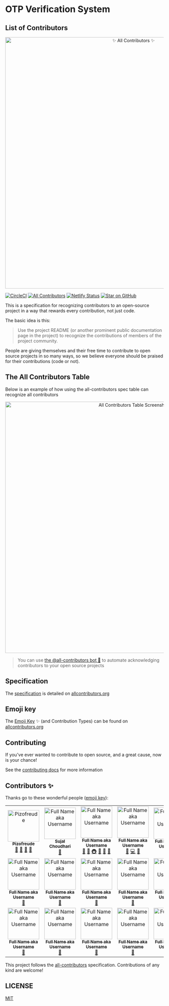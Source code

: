 # OTP Verification System

## List of Contributors

<div align="center">
  <a href="https://pizofreude.github.io/">
    <img src="docs/assets/logo-full.svg" alt="✨ All Contributors ✨" width="800px" />
  </a>
</div>

<!-- [![Build Status](https://img.shields.io/circleci/build/gh/pizofreude/otp-verification-system/master.svg)](https://app.circleci.com/pipelines/github/pizofreude/otp-verification-system?branch=main) -->
[![CircleCI](https://dl.circleci.com/status-badge/img/gh/pizofreude/otp-verification-system/tree/main.svg?style=svg)](https://dl.circleci.com/status-badge/redirect/gh/pizofreude/otp-verification-system/tree/main)
[![All Contributors](https://img.shields.io/badge/all_contributors-1-orange.svg?style=flat-square)](#contributors-)
[![Netlify
Status](https://api.netlify.com/api/v1/badges/567a9118-3d10-4fe1-8785-d86784649386/deploy-status)](https://app.netlify.com/sites/otp-verification-system/deploys)
[![Star on
GitHub](https://img.shields.io/github/stars/pizofreude/otp-verification-system.svg?style=social)](https://github.com/pizofreude/otp-verification-system/stargazers)

This is a specification for recognizing contributors to an open-source project in a way that rewards every contribution,
not just code.

The basic idea is this:

> Use the project README (or another prominent public documentation page in the project) to recognize the contributions
of members of the project community.

People are giving themselves and their free time to contribute to open source projects in so many ways, so we believe
everyone should be praised for their contributions (code or not).

## The All Contributors Table

Below is an example of how using the all-contributors spec table can recognize all contributors
<div align="center">
  <img src="docs/assets/contributors-table-small.png" alt="All Contributors Table Screenshot" width="800px" />
</div>

> You can use [the @all-contributors bot 🤖](https://allcontributors.org/docs/en/bot/overview) to automate acknowledging
contributors to your open source projects

## Specification

The [specification](https://allcontributors.org/docs/en/specification) is detailed on
[allcontributors.org](https://allcontributors.org)

## Emoji key

The [Emoji Key](https://allcontributors.org/docs/en/emoji-key) ✨ (and Contribution Types) can be found on
[allcontributors.org](https://allcontributors.org)

## Contributing

If you've ever wanted to contribute to open source, and a great cause, now is your chance!

See the [contributing docs](https://allcontributors.org/docs/en/project/contribute) for more information

## Contributors ✨

Thanks go to these wonderful people ([emoji key](https://allcontributors.org/docs/en/emoji-key)):

<!-- ALL-CONTRIBUTORS-LIST:START - Do not remove or modify this section -->
<!-- prettier-ignore-start -->
<!-- markdownlint-disable -->
<table>
  <tbody>
    <tr>
      <td align="center"><a href="https://github.com/pizofreude"><img
            src="https://avatars.githubusercontent.com/pizofreude?v=3?s=100" width="100px;"
            alt="Pizofreude" /><br /><sub><b>Pizofreude</b></sub></a><br /><a href="#question-pizofreude"
          title="Answering Questions">💬</a> <a
          href="https://github.com/pizofreude/otp-verification-system/commits?author=pizofreude"
          title="Documentation">📖</a> <a href="https://github.com/pizofreude/otp-verification-system/pulls?"
          title="Reviewed Pull Requests">👀</a> <a href="#talk-pizofreude" title="Talks">📢</a></td>
      <td align="center"><a href="https://user.landingpage.io"><img
            src="https://avatars.githubusercontent.com/u/85174767?v=4" width="100px;"
            alt="Full Name aka Username" /><br /><sub><b>Sujal Choudhari</b></sub></a><br /><a
          href="https://github.com/pizofreude/otp-verification-system/commits?author=SujalChoudhari"
          title="Documentation">📖</a> </td>
      <td align="center"><a href="https://jakebolam.com"><img
            src="https://avatars.githubusercontent.com/username?v=3?s=100" width="100px;"
            alt="Full Name aka Username" /><br /><sub><b>Full Name aka Username</b></sub></a><br /><a
          href="https://github.com/pizofreude/otp-verification-system/commits?author=username"
          title="Documentation">📖</a> <a href="#tool-username" title="Tools">🔧</a> <a href="#infra-username"
          title="Infrastructure (Hosting, Build-Tools, etc)">🚇</a> <a href="#maintenance-username"
          title="Maintenance">🚧</a> <a
          href="https://github.com/pizofreude/otp-verification-system/pulls?q=is%3Apr+reviewed-by%3Ausername"
          title="Reviewed Pull Requests">👀</a> <a href="#question-username" title="Answering Questions">💬</a></td>
      <td align="center"><a href="https://github.com/tbenning"><img
            src="https://avatars.githubusercontent.com/username?v=3?s=100" width="100px;"
            alt="Full Name aka Username" /><br /><sub><b>Full Name aka Username</b></sub></a><br /><a
          href="#maintenance-tbenning" title="Maintenance">🚧</a> <a
          href="https://github.com/all-contributors/all-contributors/commits?author=tbenning" title="Code">💻</a> <a
          href="#design-tbenning" title="Design">🎨</a></td>
      <td align="center"><a href="https://sinchang.me"><img
            src="https://avatars.githubusercontent.com/username?v=3?s=100" width="100px;"
            alt="Full Name aka Username" /><br /><sub><b>Full Name aka Username</b></sub></a><br /><a
          href="#maintenance-sinchang" title="Maintenance">🚧</a> <a
          href="https://github.com/all-contributors/all-contributors/pulls?q=is%3Apr+reviewed-by%3Asinchang"
          title="Reviewed Pull Requests">👀</a></td>
      <td align="center"><a href="http://maxcubing.wordpress.com"><img
            src="https://avatars.githubusercontent.com/username?v=3?s=100" width="100px;"
            alt="Full Name aka Username" /><br /><sub><b>Full Name aka Username</b></sub></a><br /><a
          href="#translation-Berkmann18" title="Translation">🌍</a> <a
          href="https://github.com/all-contributors/all-contributors/commits?author=Berkmann18"
          title="Documentation">📖</a> <a href="#maintenance-Berkmann18" title="Maintenance">🚧</a> <a
          href="https://github.com/all-contributors/all-contributors/pulls?q=is%3Apr+reviewed-by%3ABerkmann18"
          title="Reviewed Pull Requests">👀</a> <a href="#talk-Berkmann18" title="Talks">📢</a></td>
      <td align="center"><a href="http://matheu.srv.br"><img
            src="https://avatars.githubusercontent.com/username?v=3?s=100" width="100px;"
            alt="Full Name aka Username" /><br /><sub><b>Full Name aka Username</b></sub></a><br /><a
          href="#translation-MatheusRV" title="Translation">🌍</a> <a
          href="https://github.com/all-contributors/all-contributors/commits?author=MatheusRV" title="Code">💻</a> <a
          href="https://github.com/all-contributors/all-contributors/commits?author=MatheusRV"
          title="Documentation">📖</a></td>
    </tr>
    <!-- <tr>
      <td align="center"><a href="https://robertlluberes.com"><img src="https://avatars1.githubusercontent.com/u/13991439?v=4?s=100" width="100px;" alt="Robert Lluberes"/><br /><sub><b>Robert Lluberes</b></sub></a><br /><a href="#translation-robertlluberes" title="Translation">🌍</a></td>
      <td align="center"><a href="https://jongjineee.github.io"><img src="https://avatars2.githubusercontent.com/u/26620470?v=4?s=100" width="100px;" alt="이종진"/><br /><sub><b>이종진</b></sub></a><br /><a href="https://github.com/all-contributors/all-contributors/commits?author=Jongjineee" title="Documentation">📖</a> <a href="#translation-Jongjineee" title="Translation">🌍</a></td>
      <td align="center"><a href="http://marsx.vip"><img src="https://avatars2.githubusercontent.com/u/21303543?v=4?s=100" width="100px;" alt="Wenqing Xue"/><br /><sub><b>Wenqing Xue</b></sub></a><br /><a href="#translation-MarsXue" title="Translation">🌍</a></td>
      <td align="center"><a href="http://bogas04.github.io"><img src="https://avatars.githubusercontent.com/u/6177621?v=3?s=100" width="100px;" alt="Divjot Singh"/><br /><sub><b>Divjot Singh</b></sub></a><br /><a href="https://github.com/all-contributors/all-contributors/commits?author=bogas04" title="Documentation">📖</a> <a href="https://github.com/all-contributors/all-contributors/pulls?q=is%3Apr+reviewed-by%3Abogas04" title="Reviewed Pull Requests">👀</a></td>
      <td align="center"><a href="http://beneb.info"><img src="https://avatars.githubusercontent.com/u/1282980?v=3?s=100" width="100px;" alt="Ben Briggs"/><br /><sub><b>Ben Briggs</b></sub></a><br /><a href="https://github.com/all-contributors/all-contributors/commits?author=ben-eb" title="Documentation">📖</a> <a href="https://github.com/all-contributors/all-contributors/pulls?q=is%3Apr+reviewed-by%3Aben-eb" title="Reviewed Pull Requests">👀</a></td>
      <td align="center"><a href="https://github.com/Jameskmonger"><img src="https://avatars.githubusercontent.com/u/2037007?v=3?s=100" width="100px;" alt="James Monger"/><br /><sub><b>James Monger</b></sub></a><br /><a href="https://github.com/all-contributors/all-contributors/commits?author=Jameskmonger" title="Documentation">📖</a></td>
      <td align="center"><a href="https://github.com/chrissimpkins"><img src="https://avatars.githubusercontent.com/u/4249591?v=3?s=100" width="100px;" alt="Chris Simpkins"/><br /><sub><b>Chris Simpkins</b></sub></a><br /><a href="https://github.com/all-contributors/all-contributors/commits?author=chrissimpkins" title="Documentation">📖</a> <a href="https://github.com/all-contributors/all-contributors/pulls?q=is%3Apr+reviewed-by%3Achrissimpkins" title="Reviewed Pull Requests">👀</a></td>
    </tr> -->
    <tr>
      <td align="center"><a href="https://github.com/username"><img src="https://avatars.githubusercontent.com/u/IDNUMBER?v=3?s=100" width="100px;" alt="Full Name aka Username"/><br /><sub><b>Full Name aka Username</b></sub></a><br /><a href="https://github.com/pizofreude/otp-verification-system/commits?author=username" title="Documentation">📖</a></td>
      <td align="center"><a href="https://github.com/username"><img src="https://avatars.githubusercontent.com/u/IDNUMBER?v=3?s=100" width="100px;" alt="Full Name aka Username"/><br /><sub><b>Full Name aka Username</b></sub></a><br /><a href="https://github.com/pizofreude/otp-verification-system/commits?author=username" title="Documentation">📖</a></td>
      <td align="center"><a href="https://github.com/username"><img src="https://avatars.githubusercontent.com/u/IDNUMBER?v=3?s=100" width="100px;" alt="Full Name aka Username"/><br /><sub><b>Full Name aka Username</b></sub></a><br /><a href="https://github.com/pizofreude/otp-verification-system/commits?author=username" title="Documentation">📖</a></td>
      <td align="center"><a href="https://github.com/username"><img src="https://avatars.githubusercontent.com/u/IDNUMBER?v=3?s=100" width="100px;" alt="Full Name aka Username"/><br /><sub><b>Full Name aka Username</b></sub></a><br /><a href="https://github.com/pizofreude/otp-verification-system/commits?author=username" title="Documentation">📖</a></td>
      <td align="center"><a href="https://github.com/username"><img src="https://avatars.githubusercontent.com/u/IDNUMBER?v=3?s=100" width="100px;" alt="Full Name aka Username"/><br /><sub><b>Full Name aka Username</b></sub></a><br /><a href="https://github.com/pizofreude/otp-verification-system/commits?author=username" title="Documentation">📖</a></td>
      <td align="center"><a href="https://github.com/username"><img src="https://avatars.githubusercontent.com/u/IDNUMBER?v=3?s=100" width="100px;" alt="Full Name aka Username"/><br /><sub><b>Full Name aka Username</b></sub></a><br /><a href="https://github.com/pizofreude/otp-verification-system/commits?author=username" title="Documentation">📖</a></td>
      <td align="center"><a href="https://github.com/username"><img src="https://avatars.githubusercontent.com/u/IDNUMBER?v=3?s=100" width="100px;" alt="Full Name aka Username"/><br /><sub><b>Full Name aka Username</b></sub></a><br /><a href="https://github.com/pizofreude/otp-verification-system/commits?author=username" title="Documentation">📖</a></td>
    </tr>
    <tr>
      <td align="center"><a href="https://github.com/username"><img src="https://avatars.githubusercontent.com/u/IDNUMBER?v=3?s=100" width="100px;" alt="Full Name aka Username"/><br /><sub><b>Full Name aka Username</b></sub></a><br /><a href="https://github.com/pizofreude/otp-verification-system/commits?author=username" title="Documentation">📖</a></td>
      <td align="center"><a href="https://github.com/username"><img src="https://avatars.githubusercontent.com/u/IDNUMBER?v=3?s=100" width="100px;" alt="Full Name aka Username"/><br /><sub><b>Full Name aka Username</b></sub></a><br /><a href="https://github.com/pizofreude/otp-verification-system/commits?author=username" title="Documentation">📖</a></td>
      <td align="center"><a href="https://github.com/username"><img src="https://avatars.githubusercontent.com/u/IDNUMBER?v=3?s=100" width="100px;" alt="Full Name aka Username"/><br /><sub><b>Full Name aka Username</b></sub></a><br /><a href="https://github.com/pizofreude/otp-verification-system/commits?author=username" title="Documentation">📖</a></td>
      <td align="center"><a href="https://github.com/username"><img src="https://avatars.githubusercontent.com/u/IDNUMBER?v=3?s=100" width="100px;" alt="Full Name aka Username"/><br /><sub><b>Full Name aka Username</b></sub></a><br /><a href="https://github.com/pizofreude/otp-verification-system/commits?author=username" title="Documentation">📖</a></td>
      <td align="center"><a href="https://github.com/username"><img src="https://avatars.githubusercontent.com/u/IDNUMBER?v=3?s=100" width="100px;" alt="Full Name aka Username"/><br /><sub><b>Full Name aka Username</b></sub></a><br /><a href="https://github.com/pizofreude/otp-verification-system/commits?author=username" title="Documentation">📖</a></td>
      <td align="center"><a href="https://github.com/username"><img src="https://avatars.githubusercontent.com/u/IDNUMBER?v=3?s=100" width="100px;" alt="Full Name aka Username"/><br /><sub><b>Full Name aka Username</b></sub></a><br /><a href="https://github.com/pizofreude/otp-verification-system/commits?author=username" title="Documentation">📖</a></td>
      <td align="center"><a href="https://github.com/username"><img src="https://avatars.githubusercontent.com/u/IDNUMBER?v=3?s=100" width="100px;" alt="Full Name aka Username"/><br /><sub><b>Full Name aka Username</b></sub></a><br /><a href="https://github.com/pizofreude/otp-verification-system/commits?author=username" title="Documentation">📖</a></td>
    </tr>
  </tbody>
</table>

<!-- markdownlint-restore -->
<!-- prettier-ignore-end -->

<!-- ALL-CONTRIBUTORS-LIST:END -->

This project follows the [all-contributors](https://allcontributors.org) specification.
Contributions of any kind are welcome!

## LICENSE

[MIT](LICENSE)